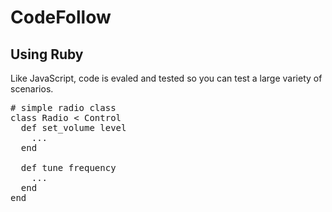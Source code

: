 # CodeFollow
## Using Ruby

Like JavaScript, code is evaled and tested so you can test a large variety of scenarios.

<pre class="code ruby" >
# simple radio class
class Radio < Control
  def set_volume level
    ...
  end

  def tune frequency
    ...
  end
end
</pre>